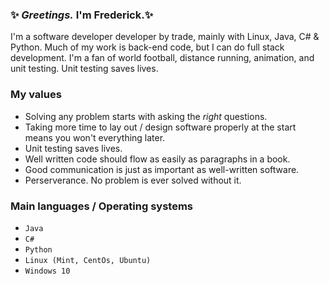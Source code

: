 ### ✨ _Greetings._ I'm Frederick.✨

<!--
**Gazelle79/Gazelle79** is a ✨ _special_ ✨ repository because its `README.md` (this file) appears on your GitHub profile.

Here are some ideas to get you started:

- 🔭 I’m currently working on ...
- 🌱 I’m currently learning ...
- 👯 I’m looking to collaborate on ...
- 🤔 I’m looking for help with ...
- 💬 Ask me about ...
- 📫 How to reach me: ...
- 😄 Pronouns: ...
- ⚡ Fun fact: ...
-->

I'm a software developer developer by trade, mainly with Linux, Java, C# & Python. Much of my work is back-end code, but I can do full stack development. I'm a fan of world football, distance running, animation, and unit testing. Unit testing saves lives.

### My values

- Solving any problem starts with asking the _right_ questions.
- Taking more time to lay out / design software properly at the start means you won't everything later.
- Unit testing saves lives.
- Well written code should flow as easily as paragraphs in a book. 
- Good communication is just as important as well-written software.
- Perserverance. No problem is ever solved without it.
 
 ### Main languages / Operating systems

- `Java`
- `C#`
- `Python`
- `Linux (Mint, CentOs, Ubuntu)`
- `Windows 10`
